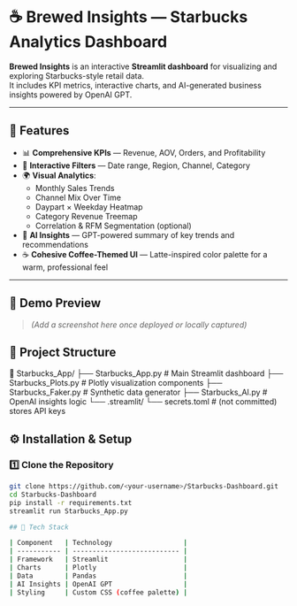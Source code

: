 # ☕ Brewed Insights — Starbucks Analytics Dashboard

**Brewed Insights** is an interactive **Streamlit dashboard** for visualizing and exploring Starbucks-style retail data.  
It includes KPI metrics, interactive charts, and AI-generated business insights powered by OpenAI GPT.

---

## 🚀 Features

- 📊 **Comprehensive KPIs** — Revenue, AOV, Orders, and Profitability
- 🧭 **Interactive Filters** — Date range, Region, Channel, Category
- 🌍 **Visual Analytics**:
  - Monthly Sales Trends  
  - Channel Mix Over Time  
  - Daypart × Weekday Heatmap  
  - Category Revenue Treemap  
  - Correlation & RFM Segmentation (optional)
- 🤖 **AI Insights** — GPT-powered summary of key trends and recommendations
- ☕ **Cohesive Coffee-Themed UI** — Latte-inspired color palette for a warm, professional feel

---

## 🧠 Demo Preview

> *(Add a screenshot here once deployed or locally captured)*


## 🧩 Project Structure

📁 Starbucks_App/
├── Starbucks_App.py # Main Streamlit dashboard
├── Starbucks_Plots.py # Plotly visualization components
├── Starbucks_Faker.py # Synthetic data generator
├── Starbucks_AI.py # OpenAI insights logic
└── .streamlit/
└── secrets.toml # (not committed) stores API keys

## ⚙️ Installation & Setup

### 1️⃣ Clone the Repository

```bash
git clone https://github.com/<your-username>/Starbucks-Dashboard.git
cd Starbucks-Dashboard
pip install -r requirements.txt
streamlit run Starbucks_App.py

## 🧰 Tech Stack

| Component   | Technology                  |
| ----------- | --------------------------- |
| Framework   | Streamlit                   |
| Charts      | Plotly                      |
| Data        | Pandas                      |
| AI Insights | OpenAI GPT                  |
| Styling     | Custom CSS (coffee palette) |


